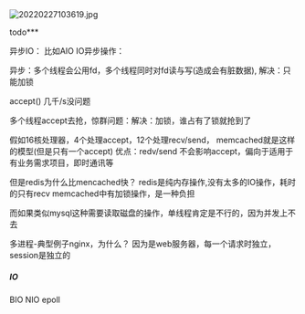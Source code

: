 ##
![20220227103619.jpg](https://pic.imgdb.cn/item/621ae3da2ab3f51d91ec811e.jpg)


todo***

异步IO： 比如AIO 
IO异步操作：

异步：多个线程会公用fd，多个线程同时对fd读与写(造成会有脏数据), 解决：只能加锁

accept() 几千/s没问题

多个线程accept去抢，惊群问题：解决：加锁，谁占有了锁就抢到了


假如16核处理器，4个处理accept，12个处理recv/send， memcached就是这样的模型(但是只有一个accept)
优点：redv/send 不会影响accept，偏向于适用于有业务需求项目，即时通讯等

但是redis为什么比mencached快？
redis是纯内存操作,没有太多的IO操作，耗时的只有recv
memcached中有加锁操作，是一种负担

而如果类似mysql这种需要读取磁盘的操作，单线程肯定是不行的，因为并发上不去


多进程-典型例子nginx，为什么？
因为是web服务器，每一个请求时独立，session是独立的



##### IO
BIO
NIO
epoll
